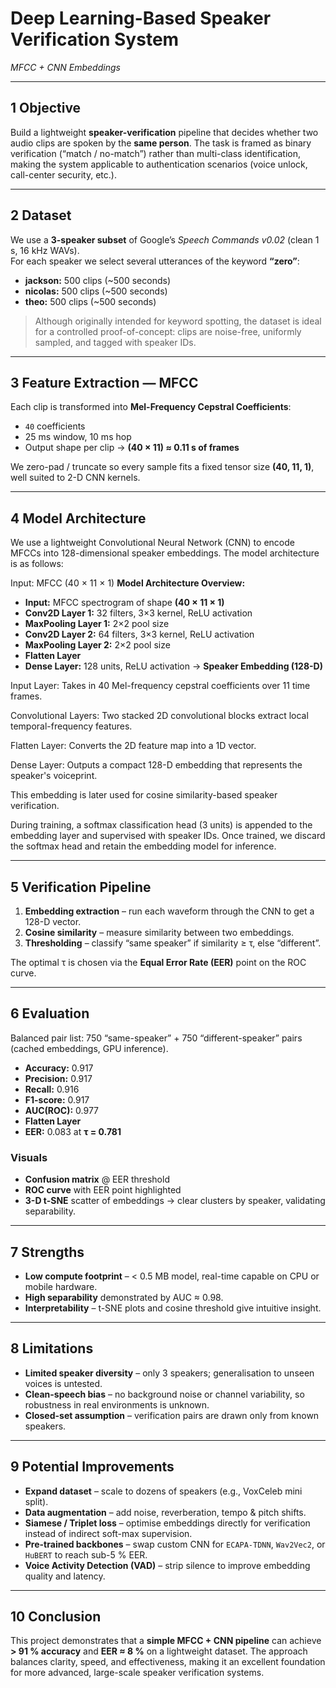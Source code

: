 # Deep Learning-Based Speaker Verification System  
*MFCC + CNN Embeddings*

---

## 1  Objective
Build a lightweight **speaker-verification** pipeline that decides whether two audio clips are spoken by the **same person**.  The task is framed as binary verification (“match / no-match”) rather than multi-class identification, making the system applicable to authentication scenarios (voice unlock, call-center security, etc.).

---

## 2  Dataset
We use a **3-speaker subset** of Google’s *Speech Commands v0.02* (clean 1 s, 16 kHz WAVs).  
For each speaker we select several utterances of the keyword **“zero”**:

- **jackson:** 500 clips (~500 seconds)  
- **nicolas:** 500 clips (~500 seconds)  
- **theo:** 500 clips (~500 seconds)


> Although originally intended for keyword spotting, the dataset is ideal for a controlled proof-of-concept: clips are noise-free, uniformly sampled, and tagged with speaker IDs.

---

## 3  Feature Extraction — MFCC
Each clip is transformed into **Mel-Frequency Cepstral Coefficients**:

* `40` coefficients  
* 25 ms window, 10 ms hop  
* Output shape per clip → **(40 × 11) ≈ 0.11 s of frames**

We zero-pad / truncate so every sample fits a fixed tensor size **(40, 11, 1)**, well suited to 2-D CNN kernels.

---

## 4  Model Architecture
We use a lightweight Convolutional Neural Network (CNN) to encode MFCCs into 128-dimensional speaker embeddings. The model architecture is as follows:

Input: MFCC (40 × 11 × 1)
**Model Architecture Overview:**

- **Input:** MFCC spectrogram of shape **(40 × 11 × 1)**
- **Conv2D Layer 1:** 32 filters, 3×3 kernel, ReLU activation
- **MaxPooling Layer 1:** 2×2 pool size
- **Conv2D Layer 2:** 64 filters, 3×3 kernel, ReLU activation
- **MaxPooling Layer 2:** 2×2 pool size
- **Flatten Layer**
- **Dense Layer:** 128 units, ReLU activation → **Speaker Embedding (128-D)**


Input Layer: Takes in 40 Mel-frequency cepstral coefficients over 11 time frames.

Convolutional Layers: Two stacked 2D convolutional blocks extract local temporal-frequency features.

Flatten Layer: Converts the 2D feature map into a 1D vector.

Dense Layer: Outputs a compact 128-D embedding that represents the speaker's voiceprint.

This embedding is later used for cosine similarity-based speaker verification.

During training, a softmax classification head (3 units) is appended to the embedding layer and supervised with speaker IDs. Once trained, we discard the softmax head and retain the embedding model for inference.


---

## 5  Verification Pipeline
1. **Embedding extraction** – run each waveform through the CNN to get a 128-D vector.  
2. **Cosine similarity** – measure similarity between two embeddings.  
3. **Thresholding** – classify “same speaker” if similarity ≥ τ, else “different”.  

The optimal τ is chosen via the **Equal Error Rate (EER)** point on the ROC curve.

---

## 6  Evaluation
Balanced pair list: 750 “same-speaker” + 750 “different-speaker” pairs (cached embeddings, GPU inference).


- **Accuracy:** 0.917
- **Precision:** 0.917
- **Recall:** 0.916
- **F1-score:** 0.917
- **AUC(ROC):** 0.977
- **Flatten Layer**
- **EER:** 0.083 at **τ = 0.781**
 

### Visuals
* **Confusion matrix** @ EER threshold  
* **ROC curve** with EER point highlighted  
* **3-D t-SNE** scatter of embeddings → clear clusters by speaker, validating separability.

---

## 7  Strengths
* **Low compute footprint** – < 0.5 MB model, real-time capable on CPU or mobile hardware.  
* **High separability** demonstrated by AUC ≈ 0.98.  
* **Interpretability** – t-SNE plots and cosine threshold give intuitive insight.

---

## 8  Limitations
* **Limited speaker diversity** – only 3 speakers; generalisation to unseen voices is untested.  
* **Clean-speech bias** – no background noise or channel variability, so robustness in real environments is unknown.  
* **Closed-set assumption** – verification pairs are drawn only from known speakers.

---

## 9  Potential Improvements
* **Expand dataset** – scale to dozens of speakers (e.g., VoxCeleb mini split).  
* **Data augmentation** – add noise, reverberation, tempo & pitch shifts.  
* **Siamese / Triplet loss** – optimise embeddings directly for verification instead of indirect soft-max supervision.  
* **Pre-trained backbones** – swap custom CNN for `ECAPA-TDNN`, `Wav2Vec2`, or `HuBERT` to reach sub-5 % EER.  
* **Voice Activity Detection (VAD)** – strip silence to improve embedding quality and latency.

---

## 10  Conclusion
This project demonstrates that a **simple MFCC + CNN pipeline** can achieve **> 91 % accuracy** and **EER ≈ 8 %** on a lightweight dataset.  The approach balances clarity, speed, and effectiveness, making it an excellent foundation for more advanced, large-scale speaker verification systems.
